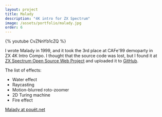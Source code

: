 ```yaml
---
layout: project
title: Malady
description: "4K intro for ZX Spectrum"
image: /assets/portfolio/malady.jpg
order: 6
---
```


{% youtube CvZNnYb1cZQ %}

I wrote Malady in 1999, and it took the 3rd place at CAFe'99 demoparty in ZX 4K Intro Compo. I thought that the source code was lost, but I found it at [ZX Spectrum Open Source Web Project](http://opensourcezx.untergrund.net/b_demo-malady_src.html) and uploaded it to [GitHub](https://github.com/Megus/malady4k).

The list of effects:

- Water effect
- Raycasting
- Motion-blurred roto-zoomer
- 2D Turing machine
- Fire effect

[Malady at pouët.net](http://www.pouet.net/prod.php?which=1969)
